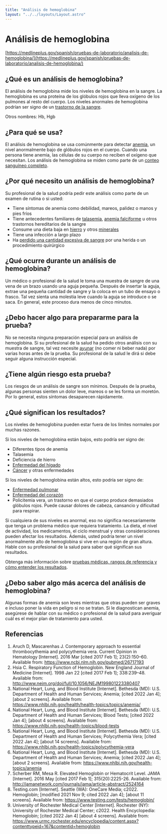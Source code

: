 ```yaml
---
title: "Análisis de hemoglobina"
layout: "../../layouts/Layout.astro"
---
```


# Análisis de hemoglobina

[https://medlineplus.gov/spanish/pruebas-de-laboratorio/analisis-de-hemoglobina/](https://medlineplus.gov/spanish/pruebas-de-laboratorio/analisis-de-hemoglobina/)

<h2>¿Qué es un análisis de hemoglobina?</h2>
<p>El análisis de hemoglobina mide los niveles de hemoglobina en la sangre. La hemoglobina es una proteína de los glóbulos rojos que lleva oxígeno de los pulmones al resto del cuerpo. Los niveles anormales de hemoglobina podrían ser signo de un <a data-tid="3647" href="https://medlineplus.gov/spanish/blooddisorders.html">trastorno de la sangre</a>.</p>
<p>Otros nombres: Hb, Hgb</p><h2>¿Para qué se usa?</h2>
<p>El análisis de hemoglobina se usa comúnmente para detectar <a data-tid="1743" href="https://medlineplus.gov/spanish/anemia.html">anemia</a>, un nivel anormalmente bajo de glóbulos rojos en el cuerpo. Cuando una persona tiene anemia, las células de su cuerpo no reciben el oxígeno que necesitan. Los análisis de hemoglobina se miden como parte de un <a data-pid="729" href="https://medlineplus.gov/spanish/pruebas-de-laboratorio/conteo-sanguineo-completo/">conteo sanguíneo completo</a>.</p><h2>¿Por qué necesito un análisis de hemoglobina?</h2>
<p>Su profesional de la salud podría pedir este análisis como parte de un examen de rutina o si usted:</p>
<ul>
<li>Tiene síntomas de anemia como debilidad, mareos, palidez o manos y pies fríos</li>
<li>Tiene antecedentes familiares de <a data-tid="4240" href="https://medlineplus.gov/spanish/thalassemia.html">talasemia</a>, <a data-tid="2146" href="https://medlineplus.gov/spanish/sicklecelldisease.html">anemia falciforme</a> u otros trastornos hereditarios de la sangre</li>
<li>Consume una dieta baja en <a data-tid="5543" href="https://medlineplus.gov/spanish/iron.html">hierro</a> y otros <a data-tid="4299" href="https://medlineplus.gov/spanish/minerals.html">minerales</a></li>
<li>Tiene una infección a largo plazo</li>
<li>Ha <a data-tid="6040" href="https://medlineplus.gov/spanish/bleeding.html">perdido una cantidad excesiva de sangre</a> por una herida o un procedimiento quirúrgico</li>
</ul><h2>¿Qué ocurre durante un análisis de hemoglobina?</h2>
<p>Un médico o profesional de la salud le toma una muestra de sangre de una vena de un brazo usando una aguja pequeña. Después de insertar la aguja, extrae una pequeña cantidad de sangre y la coloca en un tubo de ensayo o frasco. Tal vez sienta una molestia leve cuando la aguja se introduce o se saca. En general, este proceso dura menos de cinco minutos.</p><h2>¿Debo hacer algo para prepararme para la prueba?</h2>
<p>No se necesita ninguna preparación especial para un análisis de hemoglobina. Si su profesional de la salud ha pedido otros análisis con su muestra de sangre, tal vez necesite <a data-pid="859" href="https://medlineplus.gov/spanish/pruebas-de-laboratorio/ayunar-para-una-prueba-de-sangre/">ayunar</a> (no comer ni beber nada)  por varias horas antes de la prueba. Su profesional de la salud le dirá si debe seguir alguna instrucción especial.</p><h2>¿Tiene algún riesgo esta prueba?</h2>
<p>Los riesgos de un análisis de sangre son mínimos. Después de la prueba, algunas personas sienten un dolor leve, mareos o se les forma un moretón. Por lo general, estos síntomas desaparecen rápidamente.</p><h2>¿Qué significan los resultados?</h2>
<p>Los niveles de hemoglobina pueden estar fuera de los límites normales por muchas razones.</p>
<p>Si los niveles de hemoglobina están bajos, esto podría ser signo de:</p>
<ul>
<li>Diferentes tipos de anemia</li>
<li>Talasemia</li>
<li>Deficiencia de hierro</li>
<li><a data-tid="2009" href="https://medlineplus.gov/spanish/liverdiseases.html">Enfermedad del hígado</a></li>
<li><a data-tid="1794" href="https://medlineplus.gov/spanish/cancer.html">Cáncer</a> y otras enfermedades</li>
</ul>
<p>Si los niveles de hemoglobina están altos, esto podría ser signo de:</p>
<ul>
<li><a data-tid="2125" href="https://medlineplus.gov/spanish/lungdiseases.html">Enfermedad pulmonar</a></li>
<li><a data-tid="1941" href="https://medlineplus.gov/spanish/heartdiseases.html">Enfermedad del corazón</a></li>
<li>Policitemia vera, un trastorno en que el cuerpo produce demasiados glóbulos rojos. Puede causar dolores de cabeza, cansancio y dificultad para respirar.</li>
</ul>
<p>Si cualquiera de sus niveles es anormal, eso no significa necesariamente que tenga un problema médico que requiera tratamiento. La dieta, el nivel de actividad, los medicamentos, el ciclo menstrual y otras consideraciones pueden afectar los resultados. Además, usted podría tener un nivel anormalmente alto de hemoglobina si vive en una región de gran altura. Hable con su profesional de la salud para saber qué significan sus resultados.</p>
<p>Obtenga más información sobre <a data-pid="807" href="https://medlineplus.gov/spanish/pruebas-de-laboratorio/como-entender-sus-resultados-de-pruebas-de-laboratorio/">pruebas médicas, rangos de referencia y cómo entender los resultados</a>.</p><h2>¿Debo saber algo más acerca del análisis de hemoglobina?</h2>
<p>Algunas formas de anemia son leves mientras que otras pueden ser graves e incluso poner la vida en peligro si no se tratan. Si le diagnostican anemia, asegúrese de hablar con su médico o profesional de la salud para averiguar cuál es el mejor plan de tratamiento para usted.</p><h2>Referencias</h2>
<ol>
<li>Aruch D, Mascarenhas J. Contemporary approach to essential thrombocythemia and polycythemia vera. Current Opinion in Hematology [Internet]. 2016 Mar [cited 2017 Feb 1]; 23(2):150–60. Available from: <a href="https://www.ncbi.nlm.nih.gov/pubmed/26717193" target="bibliowin">https://www.ncbi.nlm.nih.gov/pubmed/26717193</a></li>
<li>Hsia C. Respiratory Function of Hemoglobin. New England Journal of Medicine [Internet]. 1998 Jan 22 [cited 2017 Feb 1]; 338:239–48. Available from: <a href="http://www.nejm.org/doi/full/10.1056/NEJM199801223380407" target="bibliowin">http://www.nejm.org/doi/full/10.1056/NEJM199801223380407</a></li>
<li>National Heart, Lung, and Blood Institute [Internet]. Bethesda (MD): U.S. Department of Health and Human Services; Anemia; [cited 2022 Jan 4]; [about 2 screens]. Available from: <a href="https://www.nhlbi.nih.gov/health/health-topics/topics/anemia/" target="bibliowin">https://www.nhlbi.nih.gov/health/health-topics/topics/anemia/</a></li>
<li>National Heart, Lung, and Blood Institute [Internet]. Bethesda (MD): U.S. Department of Health and Human Services; Blood Tests; [cited 2022 Jan 4]; [about 4 screens]. Available from: <a href="https://www.nhlbi.nih.gov/health-topics/blood-tests" target="bibliowin">https://www.nhlbi.nih.gov/health-topics/blood-tests</a></li>
<li>National Heart, Lung, and Blood Institute [Internet]. Bethesda (MD): U.S. Department of Health and Human Services; Polycythemia Vera; [cited 2022 Jan 4]; [about 14 screens]. Available from: <a href="https://www.nhlbi.nih.gov/health-topics/polycythemia-vera" target="bibliowin">https://www.nhlbi.nih.gov/health-topics/polycythemia-vera</a></li>
<li>National Heart, Lung, and Blood Institute [Internet]. Bethesda (MD): U.S. Department of Health and Human Services; Anemia; [cited 2022 Jan 4]; [about 2 screens]. Available from: <a href="https://www.nhlbi.nih.gov/health-topics/anemia" target="bibliowin">https://www.nhlbi.nih.gov/health-topics/anemia</a></li>
<li>Scherber RM, Mesa R. Elevated Hemoglobin or Hematocrit Level. JAMA [Internet]. 2016 May [cited 2017 Feb 1]; 315(20):2225-26. Available from: <a href="http://jamanetwork.com/journals/jama/article-abstract/2524164" target="bibliowin">http://jamanetwork.com/journals/jama/article-abstract/2524164</a></li>
<li>Testing.com [Internet]. Seattle (WA): OneCare Media; c2022. Hemoglobin; [modified 2021 Nov 9; cited 2022 Jan 4]; [about 11 screens]. Available from: <a href="https://www.testing.com/tests/hemoglobin/" target="bibliowin">https://www.testing.com/tests/hemoglobin/</a></li>
<li>University of Rochester Medical Center [Internet]. Rochester (NY): University of Rochester Medical Center; c2022. Health Encyclopedia: Hemoglobin; [cited 2022 Jan 4] [about 4 screens]. Available from: <a href="https://www.urmc.rochester.edu/encyclopedia/content.aspx?contenttypeid=167&amp;contentid=hemoglobin" target="bibliowin">https://www.urmc.rochester.edu/encyclopedia/content.aspx?contenttypeid=167&amp;contentid=hemoglobin</a></li>

          
        
